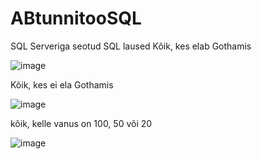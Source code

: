 # ABtunnitooSQL
SQL Serveriga seotud SQL laused
Kõik, kes elab Gothamis

![image](https://github.com/user-attachments/assets/76d5eced-39e5-407b-aee6-55f5e639d5e9)

Kõik, kes ei ela Gothamis

![image](https://github.com/user-attachments/assets/8c5cddec-e9e8-42cf-be7f-144659678446)

kõik, kelle vanus on 100, 50 või 20

![image](https://github.com/user-attachments/assets/ca454582-206c-4424-b2e2-53a2cfbdd06a)
